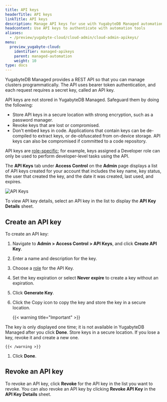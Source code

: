```yaml
---
title: API keys
headerTitle: API keys
linkTitle: API keys
description: Manage API keys for use with YugabyteDB Managed automation tools including API, CLI, and Terraform provider.
headcontent: Use API keys to authenticate with automation tools
aliases:
  - /preview/yugabyte-cloud/cloud-admin/cloud-admin-apikeys/
menu:
  preview_yugabyte-cloud:
    identifier: managed-apikeys
    parent: managed-automation
    weight: 10
type: docs
---
```


YugabyteDB Managed provides a REST API so that you can manage clusters programmatically. The API uses bearer token authentication, and each request requires a secret key, called an API key.

API keys are not stored in YugabyteDB Managed. Safeguard them by doing the following:

- Store API keys in a secure location with strong encryption, such as a password manager.
- Revoke keys that are lost or compromised.
- Don't embed keys in code. Applications that contain keys can be de-compiled to extract keys, or de-obfuscated from on-device storage. API keys can also be compromised if committed to a code repository.

API keys are [role-specific](../../cloud-admin/managed-roles/); for example, keys assigned a Developer role can only be used to perform developer-level tasks using the API.

The **API Keys** tab under **Access Control** on the **Admin** page displays a list of API keys created for your account that includes the key name, key status, the user that created the key, and the date it was created, last used, and expires.

![API Keys](/images/yb-cloud/managed-admin-apikeys.png)

To view API key details, select an API key in the list to display the **API Key Details** sheet.

## Create an API key

To create an API key:

1. Navigate to **Admin > Access Control > API Keys**, and click **Create API Key**.

1. Enter a name and description for the key.

1. Choose a [role](../../cloud-admin/manage-roles/) for the API Key.

1. Set the key expiration or select **Never expire** to create a key without an expiration.

1. Click **Generate Key**.

1. Click the Copy icon to copy the key and store the key in a secure location.

    {{< warning title="Important" >}}

The key is only displayed one time; it is not available in YugabyteDB Managed after you click **Done**. Store keys in a secure location. If you lose a key, revoke it and create a new one.

    {{< /warning >}}

1. Click **Done**.

## Revoke an API key

To revoke an API key, click **Revoke** for the API key in the list you want to revoke. You can also revoke an API key by clicking **Revoke API Key** in the **API Key Details** sheet.

